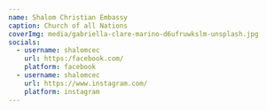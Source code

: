 ```yaml
---
name: Shalom Christian Embassy
caption: Church of all Nations
coverImg: media/gabriella-clare-marino-d6ufruwkslm-unsplash.jpg
socials:
  - username: shalomcec
    url: https:/facebook.com/
    platform: facebook
  - username: shalomcec
    url: https://www.instagram.com/
    platform: instagram
---
```

